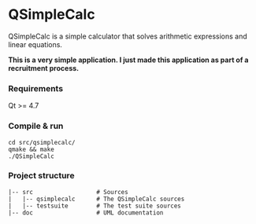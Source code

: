 QSimpleCalc
===========

QSimpleCalc is a simple calculator that solves arithmetic expressions and linear equations. 

__This is a very simple application. I just made this application as part of a recruitment process.__

### Requirements

Qt >= 4.7

### Compile & run

    cd src/qsimplecalc/
    qmake && make
    ./QSimpleCalc

### Project structure

    |-- src                  # Sources
    |   |-- qsimplecalc      # The QSimpleCalc sources
    |   |-- testsuite        # The test suite sources
    |-- doc                  # UML documentation

